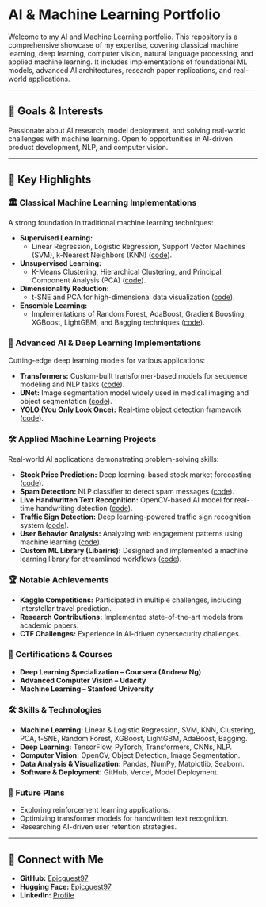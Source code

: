 # AI & Machine Learning Portfolio

Welcome to my AI and Machine Learning portfolio. This repository is a comprehensive showcase of my expertise, covering classical machine learning, deep learning, computer vision, natural language processing, and applied machine learning. It includes implementations of foundational ML models, advanced AI architectures, research paper replications, and real-world applications.

---

## 🎯 Goals & Interests
Passionate about AI research, model deployment, and solving real-world challenges with machine learning. Open to opportunities in AI-driven product development, NLP, and computer vision.

---

## 🔹 Key Highlights

### 🏛 Classical Machine Learning Implementations
A strong foundation in traditional machine learning techniques:
- **Supervised Learning:**
  - Linear Regression, Logistic Regression, Support Vector Machines (SVM), k-Nearest Neighbors (KNN) ([code](https://github.com/Epicguest97/AI/tree/main/Implementation/Classical_algos)).
- **Unsupervised Learning:**
  - K-Means Clustering, Hierarchical Clustering, and Principal Component Analysis (PCA) ([code](https://github.com/Epicguest97/AI/tree/main/Implementation/Classical_algos)).
- **Dimensionality Reduction:**
  - t-SNE and PCA for high-dimensional data visualization ([code](https://github.com/Epicguest97/AI/tree/main/Implementation/Classical_algos/dimensionality%20reduction)).
- **Ensemble Learning:**
  - Implementations of Random Forest, AdaBoost, Gradient Boosting, XGBoost, LightGBM, and Bagging techniques ([code](https://github.com/Epicguest97/AI/tree/main/Implementation/Ensemble%20models)).

### 🚀 Advanced AI & Deep Learning Implementations
Cutting-edge deep learning models for various applications:
- **Transformers:** Custom-built transformer-based models for sequence modeling and NLP tasks ([code](https://github.com/Epicguest97/AI/blob/main/Paper_implementation/10_transformers-from-scratch.ipynb)).
- **UNet:** Image segmentation model widely used in medical imaging and object segmentation ([code](https://github.com/Epicguest97/AI/blob/main/Paper_implementation/UNet%20In%20Action.ipynb)).
- **YOLO (You Only Look Once):** Real-time object detection framework ([code](https://github.com/Epicguest97/AI/blob/main/Paper_implementation/YOLO.ipynb)).

### 🛠 Applied Machine Learning Projects
Real-world AI applications demonstrating problem-solving skills:
- **Stock Price Prediction:** Deep learning-based stock market forecasting ([code](https://github.com/Epicguest97/AI/tree/main/Projects/Stock_price_predict)).
- **Spam Detection:** NLP classifier to detect spam messages ([code](https://github.com/Epicguest97/AI/tree/main/Projects/Spam_detection)).
- **Live Handwritten Text Recognition:** OpenCV-based AI model for real-time handwriting detection ([code](https://github.com/Epicguest97/AI/tree/main/Projects/live-handwritten)).
- **Traffic Sign Detection:** Deep learning-powered traffic sign recognition system ([code](https://github.com/Epicguest97/AI/tree/main/Projects/traffic_sign_detction)).
- **User Behavior Analysis:** Analyzing web engagement patterns using machine learning ([code](https://github.com/Epicguest97/AI/tree/main/Projects/undertanding_user_behaviour)).
- **Custom ML Library (Libariris):** Designed and implemented a machine learning library for streamlined workflows ([code](link_here)).

### 🏆 Notable Achievements
- **Kaggle Competitions:** Participated in multiple challenges, including interstellar travel prediction.
- **Research Contributions:** Implemented state-of-the-art models from academic papers.
- **CTF Challenges:** Experience in AI-driven cybersecurity challenges.

### 📜 Certifications & Courses
- **Deep Learning Specialization – Coursera (Andrew Ng)**
- **Advanced Computer Vision – Udacity**
- **Machine Learning – Stanford University**

### 🛠 Skills & Technologies
- **Machine Learning:** Linear & Logistic Regression, SVM, KNN, Clustering, PCA, t-SNE, Random Forest, XGBoost, LightGBM, AdaBoost, Bagging.
- **Deep Learning:** TensorFlow, PyTorch, Transformers, CNNs, NLP.
- **Computer Vision:** OpenCV, Object Detection, Image Segmentation.
- **Data Analysis & Visualization:** Pandas, NumPy, Matplotlib, Seaborn.
- **Software & Deployment:** GitHub, Vercel, Model Deployment.

### 🔮 Future Plans
- Exploring reinforcement learning applications.
- Optimizing transformer models for handwritten text recognition.
- Researching AI-driven user retention strategies.

---

## 🔗 Connect with Me
- **GitHub:** [Epicguest97](https://github.com/Epicguest97)
- **Hugging Face:** [Epicguest97](https://huggingface.co/Epicguest97)
- **LinkedIn:** [Profile](https://www.linkedin.com/in/mehul-kaushik-7b3984337/)

